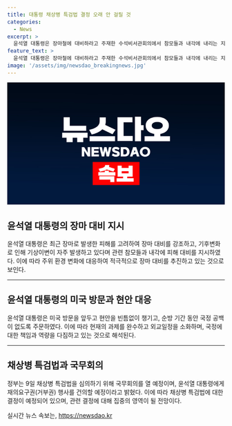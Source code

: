```yaml
---
title: 대통령 채상병 특검법 결정 오래 안 걸릴 것
categories:
  - News
excerpt: >
  윤석열 대통령은 장마철에 대비하라고 주재한 수석비서관회의에서 참모들과 내각에 내리는 지시를 강조했다. 또한, 미국 방문을 앞두고 용산 청사에서 최근 기후변화의 영향 등으로 기존 예측을 넘어서는 기상이변이 자주 발생하고 있다며 피해 대비를 촉구했다. 윤 대통령은 국정 공백 없도록 현안을 챙기도록 국무총리에게 당부했고, 미국 워싱턴DC에서 열리는 NATO 정상회의 참석을 위해 출국할 예정이다. 한편, 대통령실은 국무회의를 열고 채상병 특검법 심의할 예정이며, 윤 대통령에게 재의요구권(거부권) 행사를 건의할 것이라고 밝혔다.
feature_text: >
  윤석열 대통령은 장마철에 대비하라고 주재한 수석비서관회의에서 참모들과 내각에 내리는 지시를 강조했다. 또한, 미국 방문을 앞두고 용산 청사에서 최근 기후변화의 영향 등으로 기존 예측을 넘어서는 기상이변이 자주 발생하고 있다며 피해 대비를 촉구했다. 윤 대통령은 국정 공백 없도록 현안을 챙기도록 국무총리에게 당부했고, 미국 워싱턴DC에서 열리는 NATO 정상회의 참석을 위해 출국할 예정이다. 한편, 대통령실은 국무회의를 열고 채상병 특검법 심의할 예정이며, 윤 대통령에게 재의요구권(거부권) 행사를 건의할 것이라고 밝혔다.
image: '/assets/img/newsdao_breakingnews.jpg'
---
```


<p><img src="/assets/img/newsdao_breakingnews.jpg" alt="implanttips 속보" /></p>

<h2 data-ke-size="size26">윤석열 대통령의 장마 대비 지시</h2>

<p data-ke-size="size16">윤석열 대통령은 최근 장마로 발생한 피해를 고려하여 장마 대비를 강조하고, 기후변화로 인해 기상이변이 자주 발생하고 있다며 관련 참모들과 내각에 피해 대비를 지시하였다. 이에 따라 주위 환경 변화에 대응하여 적극적으로 장마 대비를 추진하고 있는 것으로 보인다.</p>

<hr>

<h2 data-ke-size="size26">윤석열 대통령의 미국 방문과 현안 대응</h2>

<p data-ke-size="size16">윤석열 대통령은 미국 방문을 앞두고 현안을 빈틈없이 챙기고, 순방 기간 동안 국정 공백이 없도록 주문하였다. 이에 따라 현재의 과제를 완수하고 외교일정을 소화하며, 국정에 대한 책임과 역량을 다짐하고 있는 것으로 해석된다.</p>

<hr>

<h2 data-ke-size="size26">채상병 특검법과 국무회의</h2>

<p data-ke-size="size16">정부는 9일 채상병 특검법을 심의하기 위해 국무회의를 열 예정이며, 윤석열 대통령에게 재의요구권(거부권) 행사를 건의할 예정이라고 밝혔다. 이에 따라 채상병 특검법에 대한 결정이 예정되어 있으며, 관련 결정에 대해 집중의 영역이 될 전망이다.</p>
실시간 뉴스 속보는, <a href="https://newsdao.kr" rel="dofollow">https://newsdao.kr</a>



